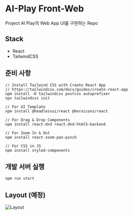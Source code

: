 # AI-Play Front-Web

Project AI Play의 Web App UI를 구현하는 Repo

## Stack

- React
- TailwindCSS

## 준비 사항

```
// Install Tailwind CSS with Create React App
// https://tailwindcss.com/docs/guides/create-react-app
npm install -D tailwindcss postcss autoprefixer
npx tailwindcss init

// For UI Template
npm install @headlessui/react @heroicons/react

// For Drag & Drop Components
npm install react-dnd react-dnd-html5-backend

// For Zoom In & Out
npm install react-zoom-pan-pinch

// For CSS in JS
npm install styled-components
```

## 개발 서버 실행

```
npm run start
```

## Layout (예정)
![Layout](https://user-images.githubusercontent.com/73585246/154079010-04ce1feb-40cd-4b2d-8488-3334e4423475.png)